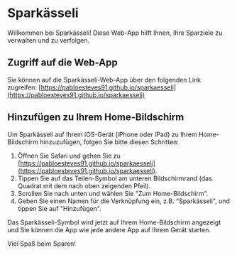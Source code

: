 # Sparkässeli

Willkommen bei Sparkässeli! Diese Web-App hilft Ihnen, Ihre Sparziele zu verwalten und zu verfolgen.

## Zugriff auf die Web-App

Sie können auf die Sparkässeli-Web-App über den folgenden Link zugreifen:
[https://pabloesteves91.github.io/sparkaesseli](https://pabloesteves91.github.io/sparkaesseli)

## Hinzufügen zu Ihrem Home-Bildschirm

Um Sparkässeli auf Ihrem iOS-Gerät (iPhone oder iPad) zu Ihrem Home-Bildschirm hinzuzufügen, folgen Sie bitte diesen Schritten:

1. Öffnen Sie Safari und gehen Sie zu [https://pabloesteves91.github.io/sparkaesseli](https://pabloesteves91.github.io/sparkaesseli).
2. Tippen Sie auf das Teilen-Symbol am unteren Bildschirmrand (das Quadrat mit dem nach oben zeigenden Pfeil).
3. Scrollen Sie nach unten und wählen Sie "Zum Home-Bildschirm".
4. Geben Sie einen Namen für die Verknüpfung ein, z.B. "Sparkässeli", und tippen Sie auf "Hinzufügen".

Das Sparkässeli-Symbol wird jetzt auf Ihrem Home-Bildschirm angezeigt und Sie können die App wie jede andere App auf Ihrem Gerät starten.

Viel Spaß beim Sparen!
